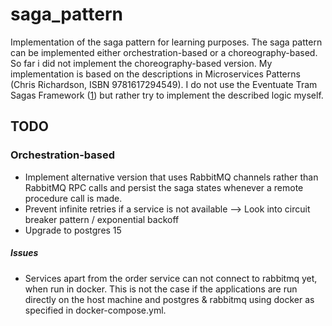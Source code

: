 # saga_pattern

Implementation of the saga pattern for learning purposes. The saga pattern can be implemented either orchestration-based or a choreography-based. 
So far i did not implement the choreography-based version. My implementation is based on the descriptions in Microservices Patterns (Chris Richardson, ISBN 9781617294549). I do not use the Eventuate Tram Sagas Framework ([1]) but rather try to implement the described logic myself.

## TODO
### Orchestration-based
- Implement alternative version that uses RabbitMQ channels rather than RabbitMQ RPC calls and persist the saga states whenever a remote procedure call is made.
- Prevent infinite retries if a service is not available --> Look into circuit breaker pattern / exponential backoff
- Upgrade to postgres 15

##### Issues
- Services apart from the order service can not connect to rabbitmq yet, when run in docker. This is not the case if the applications are run directly on the host machine and postgres & rabbitmq using docker as specified in docker-compose.yml.

[1]:https://github.com/eventuate-tram/eventuate-tram-sagas
